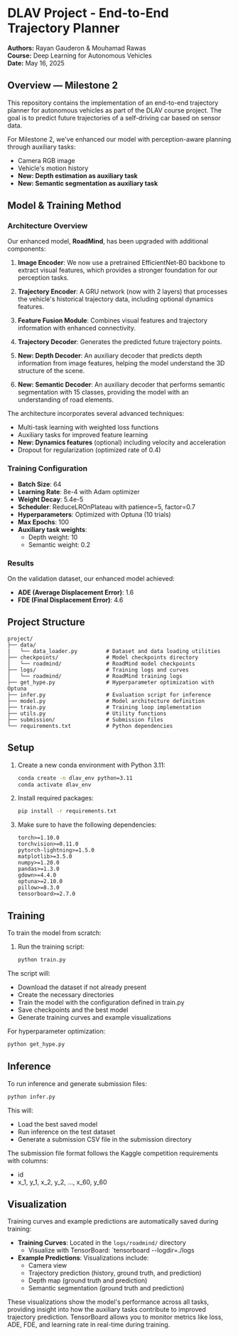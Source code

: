 # DLAV Project - End-to-End Trajectory Planner

**Authors:** Rayan Gauderon & Mouhamad Rawas  
**Course:** Deep Learning for Autonomous Vehicles   
**Date:** May 16, 2025

## Overview — Milestone 2

This repository contains the implementation of an end-to-end trajectory planner for autonomous vehicles as part of the DLAV course project. The goal is to predict future trajectories of a self-driving car based on sensor data.

For Milestone 2, we've enhanced our model with perception-aware planning through auxiliary tasks:
- Camera RGB image
- Vehicle's motion history
- **New: Depth estimation as auxiliary task**
- **New: Semantic segmentation as auxiliary task**

## Model & Training Method

### Architecture Overview

Our enhanced model, **RoadMind**, has been upgraded with additional components:

1. **Image Encoder**: We now use a pretrained EfficientNet-B0 backbone to extract visual features, which provides a stronger foundation for our perception tasks.

2. **Trajectory Encoder**: A GRU network (now with 2 layers) that processes the vehicle's historical trajectory data, including optional dynamics features.

3. **Feature Fusion Module**: Combines visual features and trajectory information with enhanced connectivity.

4. **Trajectory Decoder**: Generates the predicted future trajectory points.

5. **New: Depth Decoder**: An auxiliary decoder that predicts depth information from image features, helping the model understand the 3D structure of the scene.

6. **New: Semantic Decoder**: An auxiliary decoder that performs semantic segmentation with 15 classes, providing the model with an understanding of road elements.

The architecture incorporates several advanced techniques:
- Multi-task learning with weighted loss functions
- Auxiliary tasks for improved feature learning
- **New: Dynamics features** (optional) including velocity and acceleration
- Dropout for regularization (optimized rate of 0.4)

### Training Configuration

- **Batch Size**: 64
- **Learning Rate**: 8e-4 with Adam optimizer
- **Weight Decay**: 5.4e-5
- **Scheduler**: ReduceLROnPlateau with patience=5, factor=0.7
- **Hyperparameters**: Optimized with Optuna (10 trials)
- **Max Epochs**: 100
- **Auxiliary task weights**:
  - Depth weight: 10
  - Semantic weight: 0.2

### Results

On the validation dataset, our enhanced model achieved:
- **ADE (Average Displacement Error)**: 1.6
- **FDE (Final Displacement Error)**: 4.6

## Project Structure

```
project/
├── data/
|   └── data_loader.py         # Dataset and data loading utilities         
├── checkpoints/               # Model checkpoints directory
│   └── roadmind/              # RoadMind model checkpoints
├── logs/                      # Training logs and curves
│   └── roadmind/              # RoadMind training logs
├── get_hype.py                # Hyperparameter optimization with Optuna
├── infer.py                   # Evaluation script for inference
├── model.py                   # Model architecture definition
├── train.py                   # Training loop implementation
├── utils.py                   # Utility functions
├── submission/                # Submission files
└── requirements.txt           # Python dependencies
```

## Setup

1. Create a new conda environment with Python 3.11:
   ```bash
   conda create -n dlav_env python=3.11
   conda activate dlav_env
   ```

2. Install required packages:
   ```bash
   pip install -r requirements.txt
   ```

3. Make sure to have the following dependencies:
   ```
   torch>=1.10.0
   torchvision>=0.11.0
   pytorch-lightning>=1.5.0
   matplotlib>=3.5.0
   numpy>=1.20.0
   pandas>=1.3.0
   gdown>=4.4.0
   optuna>=2.10.0
   pillow>=8.3.0
   tensorboard>=2.7.0
   ```

## Training

To train the model from scratch:

1. Run the training script:
   ```bash
   python train.py
   ```

The script will:
- Download the dataset if not already present
- Create the necessary directories
- Train the model with the configuration defined in train.py
- Save checkpoints and the best model
- Generate training curves and example visualizations

For hyperparameter optimization:
```bash
python get_hype.py
```

## Inference

To run inference and generate submission files:

```bash
python infer.py
```

This will:
- Load the best saved model
- Run inference on the test dataset
- Generate a submission CSV file in the submission directory

The submission file format follows the Kaggle competition requirements with columns:
- id
- x_1, y_1, x_2, y_2, ..., x_60, y_60

## Visualization

Training curves and example predictions are automatically saved during training:

- **Training Curves**: Located in the `logs/roadmind/` directory
  - Visualize with TensorBoard: `tensorboard --logdir=./logs
- **Example Predictions**: Visualizations include:
  - Camera view
  - Trajectory prediction (history, ground truth, and prediction)
  - Depth map (ground truth and prediction)
  - Semantic segmentation (ground truth and prediction)

These visualizations show the model's performance across all tasks, providing insight into how the auxiliary tasks contribute to improved trajectory prediction. TensorBoard allows you to monitor metrics like loss, ADE, FDE, and learning rate in real-time during training.
